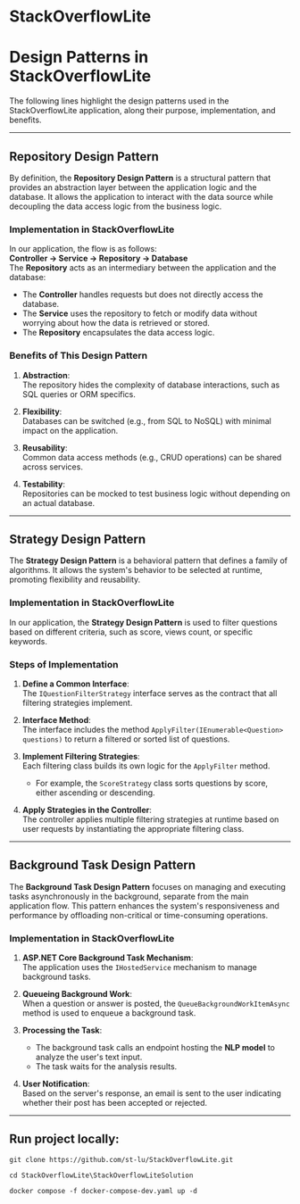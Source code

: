 # StackOverflowLite
# Design Patterns in StackOverflowLite

The following lines highlight the design patterns used in the StackOverflowLite application, along their purpose, implementation, and benefits.

---

## Repository Design Pattern

By definition, the **Repository Design Pattern** is a structural pattern that provides an abstraction layer between the application logic and the database. It allows the application to interact with the data source while decoupling the data access logic from the business logic.

### Implementation in StackOverflowLite

In our application, the flow is as follows:  
**Controller -> Service -> Repository -> Database**  
The **Repository** acts as an intermediary between the application and the database:  
- The **Controller** handles requests but does not directly access the database.  
- The **Service** uses the repository to fetch or modify data without worrying about how the data is retrieved or stored.  
- The **Repository** encapsulates the data access logic.

### Benefits of This Design Pattern

1. **Abstraction**:  
   The repository hides the complexity of database interactions, such as SQL queries or ORM specifics.

2. **Flexibility**:  
   Databases can be switched (e.g., from SQL to NoSQL) with minimal impact on the application.

3. **Reusability**:  
   Common data access methods (e.g., CRUD operations) can be shared across services.

4. **Testability**:  
   Repositories can be mocked to test business logic without depending on an actual database.

---

## Strategy Design Pattern

The **Strategy Design Pattern** is a behavioral pattern that defines a family of algorithms. It allows the system's behavior to be selected at runtime, promoting flexibility and reusability.

### Implementation in StackOverflowLite

In our application, the **Strategy Design Pattern** is used to filter questions based on different criteria, such as score, views count, or specific keywords.

### Steps of Implementation

1. **Define a Common Interface**:  
   The `IQuestionFilterStrategy` interface serves as the contract that all filtering strategies implement.

2. **Interface Method**:  
   The interface includes the method `ApplyFilter(IEnumerable<Question> questions)` to return a filtered or sorted list of questions.

3. **Implement Filtering Strategies**:  
   Each filtering class builds its own logic for the `ApplyFilter` method.  
   - For example, the `ScoreStrategy` class sorts questions by score, either ascending or descending.

4. **Apply Strategies in the Controller**:  
   The controller applies multiple filtering strategies at runtime based on user requests by instantiating the appropriate filtering class.

---

## Background Task Design Pattern

The **Background Task Design Pattern** focuses on managing and executing tasks asynchronously in the background, separate from the main application flow. This pattern enhances the system's responsiveness and performance by offloading non-critical or time-consuming operations.

### Implementation in StackOverflowLite

1. **ASP.NET Core Background Task Mechanism**:  
   The application uses the `IHostedService` mechanism to manage background tasks.

2. **Queueing Background Work**:  
   When a question or answer is posted, the `QueueBackgroundWorkItemAsync` method is used to enqueue a background task.

3. **Processing the Task**:  
   - The background task calls an endpoint hosting the **NLP model** to analyze the user's text input.
   - The task waits for the analysis results.

4. **User Notification**:  
   Based on the server's response, an email is sent to the user indicating whether their post has been accepted or rejected.

---



## Run project locally:
`git clone https://github.com/st-lu/StackOverflowLite.git`

`cd StackOverflowLite\StackOverflowLiteSolution`

`docker compose -f docker-compose-dev.yaml up -d`

